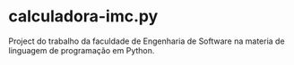 # calculadora-imc.py
Project do trabalho da faculdade de Engenharia de Software na materia de linguagem de programação em Python.
